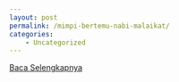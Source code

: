 ```yaml
---
layout: post
permalink: /mimpi-bertemu-nabi-malaikat/
categories:
    - Uncategorized
---
```


[Baca Selengkapnya](/07)